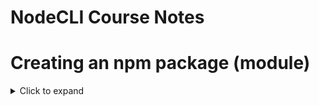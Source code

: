 # NodeCLI Course Notes

# Creating an npm package (module)

<details>
  <summary>Click to expand</summary>
  
  ## It's a good idea to have the following files in your project
  - `package.json`: Make sure to install things like prettier as dev dependencies (`npm install prettier -D`)
  - `.prettierrc`: Configure specifically for your node module (no global config)
  - `.npmrc`: Set `package-lock=false` since this is a production-ready package
  - `.gitignore`: Avoid committing `node_modules`, etc
  - `.gitattributes`: Set options such as `eol`
  - `.editorconfig`: Optional -- contains things like charset, tabs vs spaces, etc

## Creating a Code of Conduct

- Run `npx conduct` to create a code of conduct markdown file in your project

## Creating a License

- Can `npm install licensed`
- Then, run `licensed` and fill out the prompts
</details>
